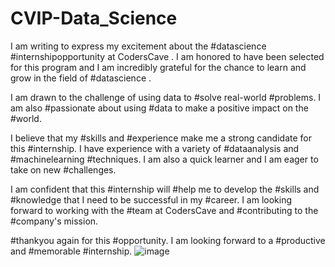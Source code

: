 # CVIP-Data_Science


I am writing to express my excitement about the #datascience #internshipopportunity at CodersCave . I am honored to have been selected for this program and I am incredibly grateful for the chance to learn and grow in the field of #datascience .

I am drawn to the challenge of using data to #solve real-world #problems. I am also #passionate about using #data to make a positive impact on the #world.

I believe that my #skills and #experience make me a strong candidate for this #internship. I have experience with a variety of #dataanalysis and #machinelearning #techniques. I am also a quick learner and I am eager to take on new #challenges.

I am confident that this #internship will #help me to develop the #skills and #knowledge that I need to be successful in my #career. I am looking forward to working with the #team at CodersCave and #contributing to the #company's mission.

#thankyou again for this #opportunity. I am looking forward to a #productive and #memorable #internship.
![image](https://github.com/Akash0533/CVIP-Data_Science/assets/112855145/93f3334f-b376-4ebc-98cf-51b76223db17)

